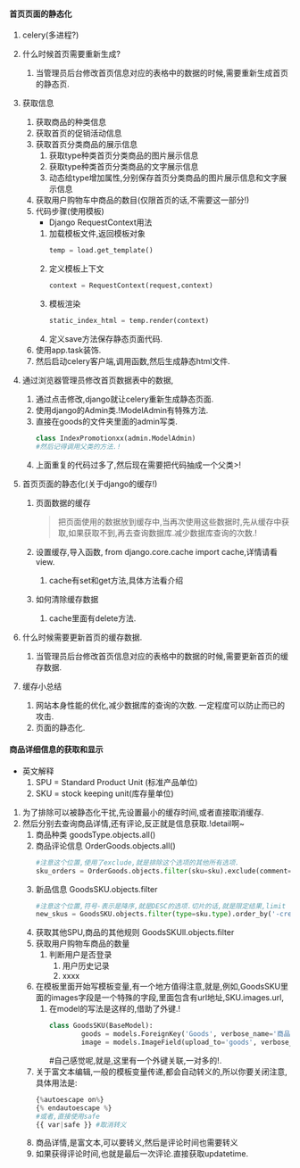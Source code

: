 #### 首页页面的静态化
1. celery(多进程?)
2. 什么时候首页需要重新生成?
    1. 当管理员后台修改首页信息对应的表格中的数据的时候,需要重新生成首页的静态页.
3. 获取信息
    1. 获取商品的种类信息
    2. 获取首页的促销活动信息
    3. 获取首页分类商品的展示信息
        1. 获取type种类首页分类商品的图片展示信息
        2. 获取type种类首页分类商品的文字展示信息
        3. 动态给type增加属性,分别保存首页分类商品的图片展示信息和文字展示信息
    4. 获取用户购物车中商品的数目(仅限首页的话,不需要这一部分!)
    5. 代码步骤(使用模板)
        - Django RequestContext用法
        1. 加载模板文件,返回模板对象
            ```python
            temp = load.get_template()
            ```
        2. 定义模板上下文
            ```python
            context = RequestContext(request,context)
            ```
        3. 模板渲染
            ```python
            static_index_html = temp.render(context)
            ```
        4. 定义save方法保存静态页面代码.
    6. 使用app.task装饰.
    7. 然后启动celery客户端,调用函数,然后生成静态html文件.
4. 通过浏览器管理员修改首页数据表中的数据,
    1. 通过点击修改,django就让celery重新生成静态页面.
    2. 使用django的Admin类.!ModelAdmin有特殊方法.
    3. 直接在goods的文件夹里面的admin写类.
        ```python
        class IndexPromotionxx(admin.ModelAdmin)
        #然后记得调用父类的方法.!
        ```
    4. 上面重复的代码过多了,然后现在需要把代码抽成一个父类>!

5. 首页页面的静态化(关于django的缓存!)
    1. 页面数据的缓存
        >把页面使用的数据放到缓存中,当再次使用这些数据时,先从缓存中获取,如果获取不到,再去查询数据库.减少数据库查询的次数.!

    2. 设置缓存,导入函数, from django.core.cache import cache,详情请看view.
        1. cache有set和get方法,具体方法看介绍
    3. 如何清除缓存数据
        1. cache里面有delete方法.

6. 什么时候需要更新首页的缓存数据.
    1. 当管理员后台修改首页信息对应的表格中的数据的时候,需要更新首页的缓存数据.

7. 缓存小总结
    1. 网站本身性能的优化,减少数据库的查询的次数.
    一定程度可以防止而已的攻击.
    2. 页面的静态化.

#### 商品详细信息的获取和显示

- 英文解释
    1. SPU = Standard Product Unit (标准产品单位)
    2. SKU = stock keeping unit(库存量单位)

1. 为了排除可以被静态化干扰,先设置最小的缓存时间,或者直接取消缓存.
2. 然后分别去查询商品详情,还有评论,反正就是信息获取.!detail啊~
    1. 商品种类 goodsType.objects.all()
    2. 商品评论信息 OrderGoods.objects.all()
        ```python
        #注意这个位置,使用了exclude,就是排除这个选项的其他所有选项.
        sku_orders = OrderGoods.objects.filter(sku=sku).exclude(comment='')
        ```
    3. 新品信息 GoodsSKU.objects.filter
        ```python
        #注意这个位置,符号-表示是降序,就是DESC的选项.切片的话,就是限定结果,limit
        new_skus = GoodsSKU.objects.filter(type=sku.type).order_by('-create_time')[:2]
        ```
    4. 获取其他SPU,商品的其他规则 GoodsSKUll.objects.filter
    5. 获取用户购物车商品的数量
        1. 判断用户是否登录
            1. 用户历史记录
            2. xxxx
    6. 在模板里面开始写模板变量,有一个地方值得注意,就是,例如,GoodsSKU里面的images字段是一个特殊的字段,里面包含有url地址,SKU.images.url,
        1. 在model的写法是这样的,借助了外键.!
            ```python
            class GoodsSKU(BaseModel):
                    goods = models.ForeignKey('Goods', verbose_name='商品SPU',on_delete=models.CASCADE)
                    image = models.ImageField(upload_to='goods', verbose_name='商品图片')

            ```
            #自己感觉呢,就是,这里有一个外键关联,一对多的!.
    7. 关于富文本编辑,一般的模板变量传递,都会自动转义的,所以你要关闭注意,具体用法是:
        ```python
        {%autoescape on%}
        {% endautoescape %}
        #或者,直接使用safe
        {{ var|safe }} #取消转义
        ```
    8. 商品详情,是富文本,可以要转义,然后是评论时间也需要转义
    9. 如果获得评论时间,也就是最后一次评论.直接获取updatetime.
    